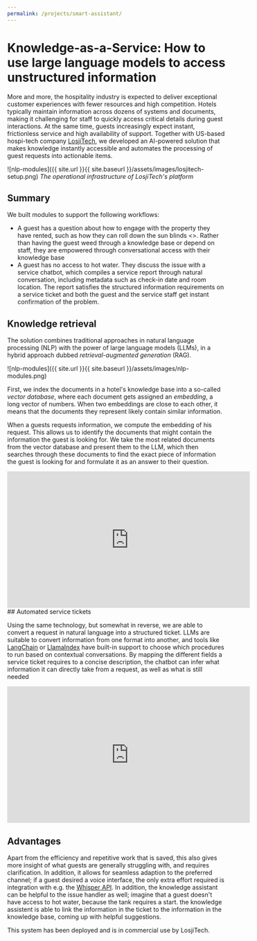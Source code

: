```yaml
---
permalink: /projects/smart-assistant/
---
```


# Knowledge-as-a-Service: How to use large language models to access unstructured information
More and more, the hospitality industry is expected to deliver exceptional customer experiences with fewer resources and high competition.
Hotels typically maintain information across dozens of systems and documents, making it challenging for staff to quickly access critical details during guest interactions.
At the same time, guests increasingly expect instant, frictionless service and high availability of support.
Together with US-based hospi-tech company [LosjiTech](losjitech.com), we developed an AI-powered solution that makes knowledge instantly accessible and automates the processing of guest requests into actionable items.

![nlp-modules]({{ site.url }}{{ site.baseurl }}/assets/images/losjitech-setup.png)
_The operational infrastructure of LosjiTech's platform_
## Summary
We built modules to support the following workflows:
- A guest has a question about how to engage with the property they have rented, such as how they can roll down the sun blinds <>. Rather than having the guest weed through a knowledge base or depend on staff, they are empowered through conversational access with their knowledge base
- A guest has no access to hot water. They discuss the issue with a service chatbot, which compiles a service report through natural conversation, including metadata such as check-in date and room location. The report satisfies the structured information requirements on a service ticket and both the guest and the service staff get instant confirmation of the problem.

## Knowledge retrieval
The solution combines traditional approaches in natural language processing (NLP) with the power of large language models (LLMs), in a hybrid approach dubbed _retrieval-augmented generation_ (RAG).

![nlp-modules]({{ site.url }}{{ site.baseurl }}/assets/images/nlp-modules.png)

First, we index the documents in a hotel's knowledge base into a so-called _vector database_, where each document gets assigned an _embedding_, a long vector of numbers. When two embeddings are close to each other, it means that the documents they represent likely contain similar information. 

When a guests requests information, we compute the embedding of his request. This allows us to identify the documents that might contain the information the guest is looking for.
We take the most related documents from the vector database and present them to the LLM, which then searches through these documents to find the exact piece of information the guest is looking for and formulate it as an answer to their question.

<iframe width="560" height="315" src="https://www.youtube.com/embed/aobSwZyj5dM" frameborder="0" allowfullscreen></iframe>
## Automated service tickets


Using the same technology, but somewhat in reverse, we are able to convert a request in natural language into a structured ticket. LLMs are suitable to convert information from one format into another, and tools like [LangChain](https://www.langchain.com/) or [LlamaIndex](https://docs.llamaindex.ai/en/stable/) have built-in support to choose which procedures to run based on contextual conversations.
By mapping the different fields a service ticket requires to a concise description, the chatbot can infer what information it can directly take from a request, as well as what is still needed
<iframe width="560" height="315" src="https://www.youtube.com/embed/ryFum4i2M10" frameborder="0" allowfullscreen></iframe>

## Advantages
Apart from the efficiency and repetitive work that is saved, this also gives more insight of what guests are generally struggling with, and requires clarification.
In addition, it allows for seamless adaption to the preferred channel; if a guest desired a voice interface, the only extra effort required is integration with e.g. the [Whisper API](https://openai.com/index/whisper/).
In addition, the knowledge assistant can be helpful to the issue handler as well; imagine that a guest doesn't have access to hot water, because the tank requires a start. the knowledge assistent is able to link the information in the ticket to the information in the knowledge base, coming up with helpful suggestions.

This system has been deployed and is in commercial use by LosjiTech.
